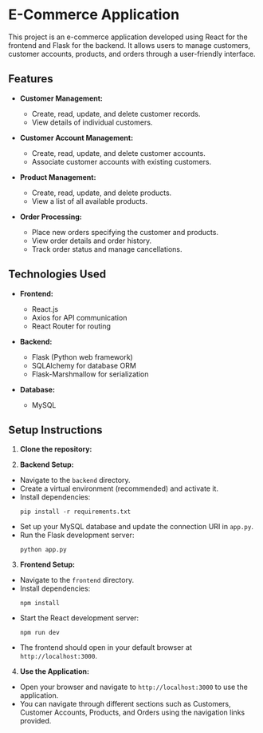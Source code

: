 # E-Commerce Application

This project is an e-commerce application developed using React for the frontend and Flask for the backend. It allows users to manage customers, customer accounts, products, and orders through a user-friendly interface.

## Features

- **Customer Management:**
  - Create, read, update, and delete customer records.
  - View details of individual customers.

- **Customer Account Management:**
  - Create, read, update, and delete customer accounts.
  - Associate customer accounts with existing customers.

- **Product Management:**
  - Create, read, update, and delete products.
  - View a list of all available products.

- **Order Processing:**
  - Place new orders specifying the customer and products.
  - View order details and order history.
  - Track order status and manage cancellations.

## Technologies Used

- **Frontend:**
  - React.js
  - Axios for API communication
  - React Router for routing

- **Backend:**
  - Flask (Python web framework)
  - SQLAlchemy for database ORM
  - Flask-Marshmallow for serialization

- **Database:**
  - MySQL

## Setup Instructions

1. **Clone the repository:**

2. **Backend Setup:**
- Navigate to the `backend` directory.
- Create a virtual environment (recommended) and activate it.
- Install dependencies:
  ```
  pip install -r requirements.txt
  ```
- Set up your MySQL database and update the connection URI in `app.py`.
- Run the Flask development server:
  ```
  python app.py
  ```

3. **Frontend Setup:**
- Navigate to the `frontend` directory.
- Install dependencies:
  ```
  npm install
  ```
- Start the React development server:
  ```
  npm run dev
  ```
- The frontend should open in your default browser at `http://localhost:3000`.

4. **Use the Application:**
- Open your browser and navigate to `http://localhost:3000` to use the application.
- You can navigate through different sections such as Customers, Customer Accounts, Products, and Orders using the navigation links provided.


